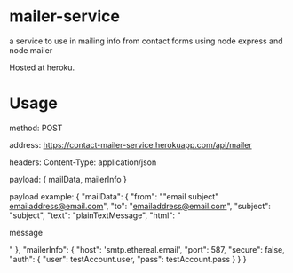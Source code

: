 # mailer-service

a service to use in mailing info from contact forms using node express and node mailer

Hosted at heroku.


# Usage

method: POST

address: https://contact-mailer-service.herokuapp.com/api/mailer

headers: Content-Type: application/json

payload: { mailData, mailerInfo } 

payload example: {
    "mailData": {
        "from": "\"email subject\" <emailaddress@email.com>",
        "to": "emailaddress@email.com",
        "subject": "subject",
        "text": "plainTextMessage",
        "html": "<p>message</p>"
    },
    "mailerInfo": {
        "host": 'smtp.ethereal.email',
        "port": 587,
        "secure": false,
        "auth": {
            "user": testAccount.user,
            "pass": testAccount.pass
        }
    }
}
